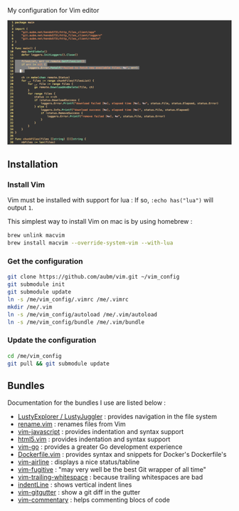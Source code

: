 My configuration for Vim editor

![Screen shot of my Vim configuration](doc/vim_iterm.png?raw=true)

## Installation

### Install Vim

Vim must be installed with support for lua :
If so, `:echo has("lua")` will output `1`.

This simplest way to install Vim on mac is by using homebrew :

```bash
brew unlink macvim
brew install macvim --override-system-vim --with-lua
```

### Get the configuration

```bash
git clone https://github.com/aubm/vim.git ~/vim_config
git submodule init
git submodule update
ln -s /me/vim_config/.vimrc /me/.vimrc
mkdir /me/.vim
ln -s /me/vim_config/autoload /me/.vim/autoload
ln -s /me/vim_config/bundle /me/.vim/bundle
```

### Update the configuration

```bash
cd /me/vim_config
git pull && git submodule update
```

## Bundles

Documentation for the bundles I use are listed below :

- [LustyExplorer / LustyJuggler](https://github.com/sjbach/lusty) : provides navigation in the file system
- [rename.vim](https://github.com/danro/rename.vim) : renames files from Vim
- [vim-javascript](https://github.com/pangloss/vim-javascript) : provides indentation and syntax support
- [html5.vim](https://github.com/othree/html5.vim) : provides indentation and syntax support
- [vim-go](https://github.com/fatih/vim-go) : provides a greater Go development experience
- [Dockerfile.vim](https://github.com/ekalinin/Dockerfile.vim) : provides syntax and snippets for Docker's Dockerfile's
- [vim-airline](https://github.com/bling/vim-airline) : displays a nice status/tabline
- [vim-fugitive](https://github.com/tpope/vim-fugitive) : "may very well be the best Git wrapper of all time"
- [vim-trailing-whitespace](https://github.com/bronson/vim-trailing-whitespace) : because trailing whitespaces are bad
- [indentLine](https://github.com/Yggdroot/indentLine) : shows vertical indent lines
- [vim-gitgutter](https://github.com/airblade/vim-gitgutter) : show a git diff in the gutter
- [vim-commentary](https://github.com/tpope/vim-commentary) : helps commenting blocs of code
